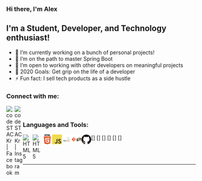 ### Hi there, I'm Alex 

## I'm a Student, Developer, and Technology enthusiast!
- 🔭 I’m currently working on a bunch of personal projects!
- 🌱 I’m on the path to master Spring Boot
- 👯 I’m open to working with other developers on meaningful projects
- 🥅 2020 Goals: Get grip on the life of a developer
- ⚡ Fun fact: I sell tech products as a side hustle

### Connect with me:

[<img align="left" alt="codeSTACKr | Facebook" width="22px" src="https://cdn.jsdelivr.net/npm/simple-icons@v3/icons/facebook.svg" />][facebook]
[<img align="left" alt="codeSTACKr | Instagram" width="22px" src="https://cdn.jsdelivr.net/npm/simple-icons@v3/icons/instagram.svg" />][instagram]

<br />

### Languages and Tools:
<img align="left" alt="HTML5" width="26px" 
src="https://assets.exercism.io/tracks/x86-64-assembly-bordered-turquoise.png" />
[<img align="left" alt="HTML5" width="26px" 
src="https://logos-download.com/wp-content/uploads/2016/10/Java_logo_icon-700x392.png" />]
[<img align="left" alt="HTML5" width="26px" src="https://raw.githubusercontent.com/github/explore/80688e429a7d4ef2fca1e82350fe8e3517d3494d/topics/html/html.png" />]
[<img align="left" alt="JavaScript" width="26px" src="https://raw.githubusercontent.com/github/explore/80688e429a7d4ef2fca1e82350fe8e3517d3494d/topics/javascript/javascript.png" />]
[<img align="left" alt="MySQL" width="26px" src="https://raw.githubusercontent.com/github/explore/80688e429a7d4ef2fca1e82350fe8e3517d3494d/topics/mysql/mysql.png" />]
[<img align="left" alt="Git" width="26px" src="https://raw.githubusercontent.com/github/explore/80688e429a7d4ef2fca1e82350fe8e3517d3494d/topics/git/git.png" />]
[<img align="left" alt="GitHub" width="26px" src="https://raw.githubusercontent.com/github/explore/78df643247d429f6cc873026c0622819ad797942/topics/github/github.png" />]


<br />
<br />

---





[facebook]: https://www.facebook.com/yijianzxc
[instagram]: https://www.instagram.com/therealjin/?hl=en
